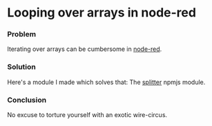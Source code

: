 Looping over arrays in node-red
================================

### Problem ###

Iterating over arrays can be cumbersome in <a href="http://nodered.org" target="_blank">node-red</a>.

### Solution ###

Here's a module I made which solves that: The <a href="http://coderofsalvation.github.io/node-red-contrib-splitter" target="_blank">splitter</a> npmjs module.

### Conclusion ###

No excuse to torture yourself with an exotic wire-circus.
